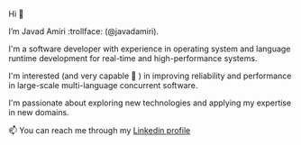 Hi 👋 

I’m Javad Amiri :trollface: (@javadamiri).

I'm a software developer with experience in operating system and language runtime development for real-time and high-performance systems.

I'm interested (and very capable :muscle: ) in improving reliability and performance in large-scale multi-language concurrent software.

I'm passionate about exploring new technologies and applying my expertise in new domains. 


📫 You can reach me through my [Linkedin profile](https://www.linkedin.com/in/javad-amiri/)

<!---
javadamiri/javadamiri is a ✨ special ✨ repository because its `README.md` (this file) appears on your GitHub profile.
You can click the Preview link to take a look at your changes.
--->
